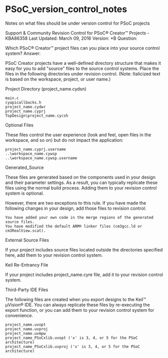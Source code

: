 # PSoC_version_control_notes
Notes on what files should be under version control for PSoC projects


Support & Community
Revision Control for PSoC® Creator™ Projects - KBA86358
Last Updated: March 09, 2016
Version: 
*B
Question: 

Which PSoC® Creator™ project files can you place into your source control system? 
Answer: 

​PSoC Creator projects have a well-defined directory structure that makes it easy for you to add "source" files to the source control systems. Place the files in the following directories under revision control. (Note: Italicized text is based on the workspace, project, or user name.)

Project Directory (project_name.cydsn)

    main.c
    cyapicallbacks.h
    project_name.cydwr
    project_name.cyprj
    TopDesign\project_name.cycsh 

Optional Files

These files control the user experience (look and feel, open files in the workspace, and so on) but do not impact the application:

    project_name.cyprj.username
    ..\workspace_name.cywsp
    ..\workspace_name.cywsp.username 

Generated_Source

These files are generated based on the components used in your design and their parameter settings. As a result, you can typically replicate these files using the normal build process. Adding them to your revision control system is optional.

However, there are two exceptions to this rule. If you have made the following changes in your design, add those files to revision control:

    You have added your own code in the merge regions of the generated source files. 
    You have modified the default ARM® linker files (cm3gcc.ld or cm3RealView.scat).

External Source Files

If your project includes source files located outside the directories specified here, add them to your revision control system.

Keil Re-Entrancy File

If your project includes project_name.cyre file, add it to your revision control system. 

Third-Party IDE Files

The following files are created when you export designs to the Keil™ µVision® IDE. You can always replicate these files by re-executing the export function, or you can add them to your revision control system for convenience.

    project_name.uvopt
    project_name.uvproj
    project_name.uvmpw
    project_name_PSoCxlib.uvopt ('x' is 3, 4, or 5 for the PSoC architecture)
    project_name_PSoCxlib.uvproj ('x' is 3, 4, or 5 for the PSoC architecture)

